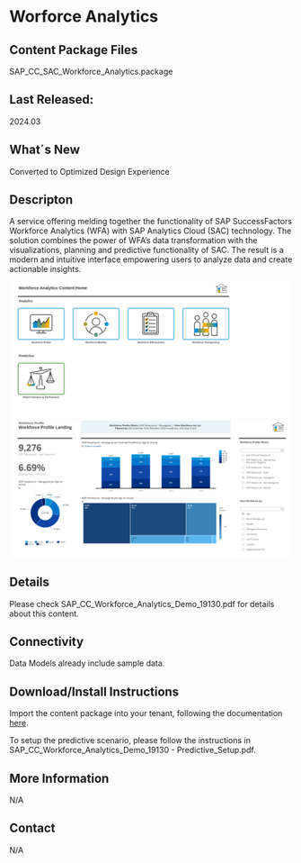 # Worforce Analytics 

## Content Package Files
SAP_CC_SAC_Workforce_Analytics.package 

## Last Released:
2024.03

## What´s New
Converted to Optimized Design Experience

## Descripton
A service offering melding together the functionality of SAP SuccessFactors Workforce Analytics (WFA) with
SAP Analytics Cloud (SAC) technology. The solution combines the power of WFA’s data transformation with
the visualizations, planning and predictive functionality of SAC. The result is a modern and intuitive
interface empowering users to analyze data and create actionable insights.

![Workforce Analytics Landing Page](SAP_CC_Workforce_Analytics_Content_Home.png)
![Workforce Analytics Workforce Profiling](SAP_CC_Workforce_Analytics_Workforce_Profiling.png)

## Details
Please check SAP_CC_Workforce_Analytics_Demo_19130.pdf for details about this content.

## Connectivity
Data Models already include sample data.

## Download/Install Instructions
Import the content package into your tenant, following the documentation [here](https://help.sap.com/docs/SAP_ANALYTICS_CLOUD/42093f14b43c485fbe3adbbe81eff6c8/ef516563b3fe4c69b6f718f17ed94cdf.html). 

To setup the predictive scenario, please follow the instructions in SAP_CC_Workforce_Analytics_Demo_19130 - Predictive_Setup.pdf.

## More Information
N/A

## Contact
N/A


